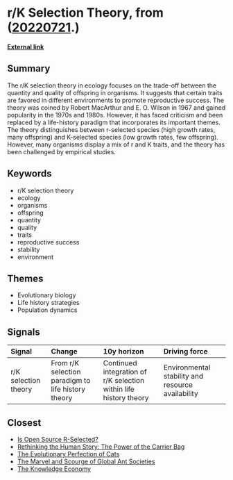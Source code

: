 # __r/K Selection Theory__, from ([20220721](https://kghosh.substack.com/p/20220721).)

__[External link](https://en.wikipedia.org/wiki/R/K_selection_theory)__



## Summary

The r/K selection theory in ecology focuses on the trade-off between the quantity and quality of offspring in organisms. It suggests that certain traits are favored in different environments to promote reproductive success. The theory was coined by Robert MacArthur and E. O. Wilson in 1967 and gained popularity in the 1970s and 1980s. However, it has faced criticism and been replaced by a life-history paradigm that incorporates its important themes. The theory distinguishes between r-selected species (high growth rates, many offspring) and K-selected species (low growth rates, few offspring). However, many organisms display a mix of r and K traits, and the theory has been challenged by empirical studies.

## Keywords

* r/K selection theory
* ecology
* organisms
* offspring
* quantity
* quality
* traits
* reproductive success
* stability
* environment

## Themes

* Evolutionary biology
* Life history strategies
* Population dynamics

## Signals

| Signal               | Change                                             | 10y horizon                                                       | Driving force                                     |
|:---------------------|:---------------------------------------------------|:------------------------------------------------------------------|:--------------------------------------------------|
| r/K selection theory | From r/K selection paradigm to life history theory | Continued integration of r/K selection within life history theory | Environmental stability and resource availability |

## Closest

* [Is Open Source R-Selected?](79846636fe0c4d77f026c76ec0964344)
* [Rethinking the Human Story: The Power of the Carrier Bag](9583276a9aeb9f9a0bf87400700799bc)
* [The Evolutionary Perfection of Cats](90de84f63a10fdb941b767bf3f8ba615)
* [The Marvel and Scourge of Global Ant Societies](b147b7647892de1e4462e11ce7262379)
* [The Knowledge Economy](07c5954a7c375f3ea3cf9e8724c93de7)